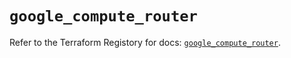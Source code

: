 # `google_compute_router`

Refer to the Terraform Registory for docs: [`google_compute_router`](https://registry.terraform.io/providers/hashicorp/google-beta/4.74.0/docs/resources/google_compute_router).
